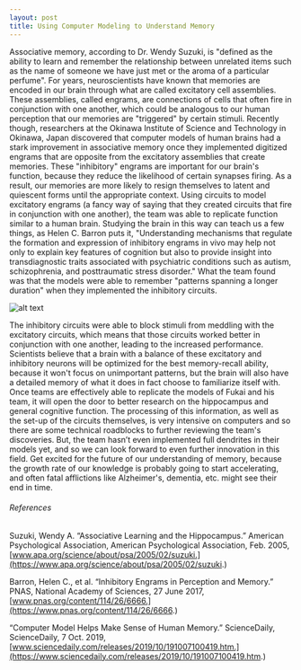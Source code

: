 ```yaml
---
layout: post
title: Using Computer Modeling to Understand Memory
---
```


Associative memory, according to Dr. Wendy Suzuki, is "defined as the ability to learn and remember the relationship between unrelated items such as the name of someone we have just met or the aroma of a particular perfume". For years, neuroscientists have known that memories are encoded in our brain through what are called excitatory cell assemblies. These assemblies, called engrams, are connections of cells that often fire in conjunction with one another, which could be analogous to our human perception that our memories are "triggered" by certain stimuli. 
Recently though, researchers at the Okinawa Institute of Science and Technology in Okinawa, Japan discovered that computer models of human brains had a stark improvement in associative memory once they implemented digitized engrams that are opposite from the excitatory assemblies that create memories. 
These "inhibitory" engrams are important for our brain's function, because they reduce the likelihood of certain synapses firing. As a result, our memories are more likely to resign themselves to latent and quiescent forms until the appropriate context.
Using circuits to model excitatory engrams (a fancy way of saying that they created circuits that fire in conjunction with one another), the team was able to replicate function similar to a human brain. 
Studying the brain in this way can teach us a few things, as Helen C. Barron puts it, "Understanding mechanisms that regulate the formation and expression of inhibitory engrams in vivo may help not only to explain key features of cognition but also to provide insight into transdiagnostic traits associated with psychiatric conditions such as autism, schizophrenia, and posttraumatic stress disorder." What the team found was that the models were able to remember "patterns spanning a longer duration" when they implemented the inhibitory circuits.

![alt text](https://i.imgur.com/ehktbIU.png)

The inhibitory circuits were able to block stimuli from meddling with the excitatory circuits, which means that those circuits worked better in conjunction with one another, leading to the increased performance. Scientists believe that a brain with a balance of these excitatory and inhibitory neurons will be optimized for the best memory-recall ability, because it won't focus on unimportant patterns, but the brain will also have a detailed memory of what it does in fact choose to familiarize itself with.
Once teams are effectively able to replicate the models of Fukai and his team, it will open the door to better research on the hippocampus and general cognitive function. The processing of this information, as well as the set-up of the circuits themselves, is very intensive on computers and so there are some technical roadblocks to further reviewing the team's discoveries. But, the team hasn’t even implemented full dendrites in their models yet, and so we can look forward to even further innovation in this field. Get excited for the future of our understanding of memory, because the growth rate of our knowledge is probably going to start accelerating, and often fatal afflictions like Alzheimer's, dementia, etc. might see their end in time.

###### References

Suzuki, Wendy A. “Associative Learning and the Hippocampus.” American Psychological Association, American Psychological Association, Feb. 2005, [www.apa.org/science/about/psa/2005/02/suzuki.](https://www.apa.org/science/about/psa/2005/02/suzuki.)

Barron, Helen C., et al. “Inhibitory Engrams in Perception and Memory.” PNAS, National Academy of Sciences, 27 June 2017, [www.pnas.org/content/114/26/6666.](https://www.pnas.org/content/114/26/6666.)

“Computer Model Helps Make Sense of Human Memory.” ScienceDaily, ScienceDaily, 7 Oct. 2019, [www.sciencedaily.com/releases/2019/10/191007100419.htm.](https://www.sciencedaily.com/releases/2019/10/191007100419.htm.)

